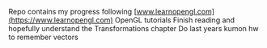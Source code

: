 Repo contains my progress following [www.learnopengl.com](https://www.learnopengl.com) OpenGL tutorials
Finish reading and hopefully understand the Transformations chapter
Do last years kumon hw to remember vectors
